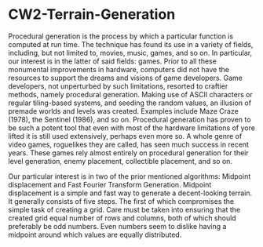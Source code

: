 # CW2-Terrain-Generation
Procedural generation is the process by which a particular function is computed at run time. The technique has found its use in a variety of fields, including, but not limited to, movies, music, games, and so on. In particular, our interest is in the latter of said fields: games. 
Prior to all these monumental improvements in hardware, computers did not have the resources to support the dreams and visions of game developers. Game developers, not unperturbed by such limitations, resorted to craftier methods, namely procedural generation. Making use of ASCII characters or regular tiling-based systems, and seeding the random values, an illusion of premade worlds and levels was created. Examples include Maze Craze (1978), the Sentinel (1986), and so on.
Procedural generation has proven to be such a potent tool that even with most of the hardware limitations of yore lifted it is still used extensively, perhaps even more so. A whole genre of video games, roguelikes they are called, has seen much success in recent years. These games rely almost entirely on procedural generation for their level generation, enemy placement, collectible placement, and so on. 

Our particular interest is in two of the prior mentioned algorithms: Midpoint displacement and Fast Fourier Transform Generation.
Midpoint displacement is a simple and fast way to generate a decent-looking terrain. It generally consists of five steps. The first of which compromises the simple task of creating a grid. Care must be taken into ensuring that the created grid equal number of rows and columns, both of which should preferably be odd numbers. Even numbers seem to dislike having a midpoint around which values are equally distributed.
